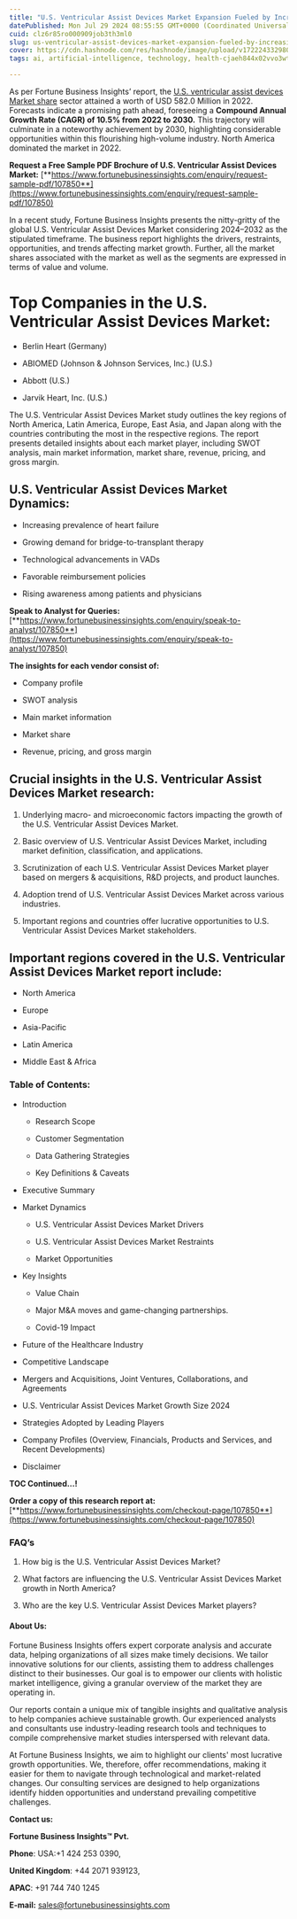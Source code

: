 ```yaml
---
title: "U.S. Ventricular Assist Devices Market Expansion Fueled by Increasing Heart Failure Cases"
datePublished: Mon Jul 29 2024 08:55:55 GMT+0000 (Coordinated Universal Time)
cuid: clz6r85ro000909job3th3ml0
slug: us-ventricular-assist-devices-market-expansion-fueled-by-increasing-heart-failure-cases
cover: https://cdn.hashnode.com/res/hashnode/image/upload/v1722243329808/7223af6d-3334-4ccd-9fc3-4df177c7b728.png
tags: ai, artificial-intelligence, technology, health-cjaeh844x02vvo3wtj5r2s75q, healthcare

---
```


As per Fortune Business Insights’ report, the [U.S. ventricular assist devices Market share](https://www.fortunebusinessinsights.com/u-s-ventricular-assist-devices-market-107850) sector attained a worth of USD 582.0 Million in 2022. Forecasts indicate a promising path ahead, foreseeing a **Compound Annual Growth Rate (CAGR) of 10.5% from 2022 to 2030.** This trajectory will culminate in a noteworthy achievement by 2030, highlighting considerable opportunities within this flourishing high-volume industry. North America dominated the market in 2022.

**Request a Free Sample PDF Brochure of U.S. Ventricular Assist Devices Market:** [**https://www.fortunebusinessinsights.com/enquiry/request-sample-pdf/107850**](https://www.fortunebusinessinsights.com/enquiry/request-sample-pdf/107850)

In a recent study, Fortune Business Insights presents the nitty-gritty of the global U.S. Ventricular Assist Devices Market considering 2024–2032 as the stipulated timeframe. The business report highlights the drivers, restraints, opportunities, and trends affecting market growth. Further, all the market shares associated with the market as well as the segments are expressed in terms of value and volume.

# **Top Companies in the U.S. Ventricular Assist Devices Market:**

* Berlin Heart (Germany)
    
* ABIOMED (Johnson & Johnson Services, Inc.) (U.S.)
    
* Abbott (U.S.)
    
* Jarvik Heart, Inc. (U.S.)
    

The U.S. Ventricular Assist Devices Market study outlines the key regions of North America, Latin America, Europe, East Asia, and Japan along with the countries contributing the most in the respective regions. The report presents detailed insights about each market player, including SWOT analysis, main market information, market share, revenue, pricing, and gross margin.

## U.S. Ventricular Assist Devices Market **Dynamics**:

* Increasing prevalence of heart failure
    
* Growing demand for bridge-to-transplant therapy
    
* Technological advancements in VADs
    
* Favorable reimbursement policies
    
* Rising awareness among patients and physicians
    

**Speak to Analyst for Queries:** [**https://www.fortunebusinessinsights.com/enquiry/speak-to-analyst/107850**](https://www.fortunebusinessinsights.com/enquiry/speak-to-analyst/107850)

**The insights for each vendor consist of:**

* Company profile
    
* SWOT analysis
    
* Main market information
    
* Market share
    
* Revenue, pricing, and gross margin
    

## **Crucial insights in the U.S. Ventricular Assist Devices Market research:**

1. Underlying macro- and microeconomic factors impacting the growth of the U.S. Ventricular Assist Devices Market.
    
2. Basic overview of U.S. Ventricular Assist Devices Market, including market definition, classification, and applications.
    
3. Scrutinization of each U.S. Ventricular Assist Devices Market player based on mergers & acquisitions, R&D projects, and product launches.
    
4. Adoption trend of U.S. Ventricular Assist Devices Market across various industries.
    
5. Important regions and countries offer lucrative opportunities to U.S. Ventricular Assist Devices Market stakeholders.
    

## **Important regions covered in the U.S. Ventricular Assist Devices Market report include:**

* North America
    
* Europe
    
* Asia-Pacific
    
* Latin America
    
* Middle East & Africa
    

### **Table of Contents:**

* Introduction
    
    * Research Scope
        
    * Customer Segmentation
        
    * Data Gathering Strategies
        
    * Key Definitions & Caveats
        
* Executive Summary
    
* Market Dynamics
    
    * U.S. Ventricular Assist Devices Market Drivers
        
    * U.S. Ventricular Assist Devices Market Restraints
        
    * Market Opportunities
        
* Key Insights
    
    * Value Chain
        
    * Major M&A moves and game-changing partnerships.
        
    * Covid-19 Impact
        
* Future of the Healthcare Industry
    
* Competitive Landscape
    
* Mergers and Acquisitions, Joint Ventures, Collaborations, and Agreements
    
* U.S. Ventricular Assist Devices Market Growth Size 2024
    
* Strategies Adopted by Leading Players
    
* Company Profiles (Overview, Financials, Products and Services, and Recent Developments)
    
* Disclaimer
    

**TOC Continued…!**

**Order a copy of this research report at:** [**https://www.fortunebusinessinsights.com/checkout-page/107850**](https://www.fortunebusinessinsights.com/checkout-page/107850)

### **FAQ’s**

1. How big is the U.S. Ventricular Assist Devices Market?
    
2. What factors are influencing the U.S. Ventricular Assist Devices Market growth in North America?
    
3. Who are the key U.S. Ventricular Assist Devices Market players?
    

#### **About Us:**

Fortune Business Insights offers expert corporate analysis and accurate data, helping organizations of all sizes make timely decisions. We tailor innovative solutions for our clients, assisting them to address challenges distinct to their businesses. Our goal is to empower our clients with holistic market intelligence, giving a granular overview of the market they are operating in.

Our reports contain a unique mix of tangible insights and qualitative analysis to help companies achieve sustainable growth. Our experienced analysts and consultants use industry-leading research tools and techniques to compile comprehensive market studies interspersed with relevant data.

At Fortune Business Insights, we aim to highlight our clients' most lucrative growth opportunities. We, therefore, offer recommendations, making it easier for them to navigate through technological and market-related changes. Our consulting services are designed to help organizations identify hidden opportunities and understand prevailing competitive challenges.

**Contact us:**

**Fortune Business Insights™ Pvt.**

**Phone**: USA:+1 424 253 0390,

**United Kingdom**: +44 2071 939123,

**APAC**: +91 744 740 1245

**E-mail:** [sales@fortunebusinessinsights.com](mailto:sales@fortunebusinessinsights.com)